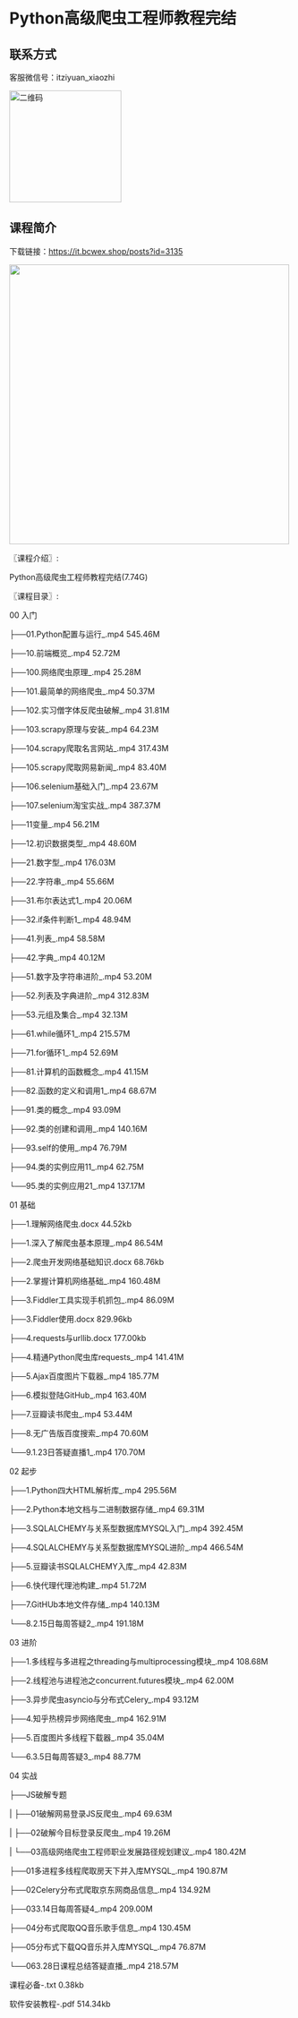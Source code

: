 # Python高级爬虫工程师教程完结

## 联系方式

客服微信号：itziyuan_xiaozhi

<img src="https://ziyuanyun.oss-cn-guangzhou.aliyuncs.com/common/20240614073449/666b82192834a.jpg" width="200" height="200" alt="二维码">

## 课程简介

下载链接：https://it.bcwex.shop/posts?id=3135

<img src="https://ziyuanyun.oss-cn-guangzhou.aliyuncs.com/yun/20240515185023/6644936f0c2cb.jpg" width="500" alt="">

  〖课程介绍〗:

 Python高级爬虫工程师教程完结(7.74G)

 〖课程目录〗:

 00 入门

 ├──01.Python配置与运行_.mp4 545.46M

 ├──10.前端概览_.mp4 52.72M

 ├──100.网络爬虫原理_.mp4 25.28M

 ├──101.最简单的网络爬虫_.mp4 50.37M

 ├──102.实习僧字体反爬虫破解_.mp4 31.81M

 ├──103.scrapy原理与安装_.mp4 64.23M

 ├──104.scrapy爬取名言网站_.mp4 317.43M

 ├──105.scrapy爬取网易新闻_.mp4 83.40M

 ├──106.selenium基础入门_.mp4 23.67M

 ├──107.selenium淘宝实战_.mp4 387.37M

 ├──11变量_.mp4 56.21M

 ├──12.初识数据类型_.mp4 48.60M

 ├──21.数字型_.mp4 176.03M

 ├──22.字符串_.mp4 55.66M

 ├──31.布尔表达式1_.mp4 20.06M

 ├──32.if条件判断1_.mp4 48.94M

 ├──41.列表_.mp4 58.58M

 ├──42.字典_.mp4 40.12M

 ├──51.数字及字符串进阶_.mp4 53.20M

 ├──52.列表及字典进阶_.mp4 312.83M

 ├──53.元组及集合_.mp4 32.13M

 ├──61.while循环1_.mp4 215.57M

 ├──71.for循环1_.mp4 52.69M

 ├──81.计算机的函数概念_.mp4 41.15M

 ├──82.函数的定义和调用1_.mp4 68.67M

 ├──91.类的概念_.mp4 93.09M

 ├──92.类的创建和调用_.mp4 140.16M

 ├──93.self的使用_.mp4 76.79M

 ├──94.类的实例应用11_.mp4 62.75M

 └──95.类的实例应用21_.mp4 137.17M

 01 基础

 ├──1.理解网络爬虫.docx 44.52kb

 ├──1.深入了解爬虫基本原理_.mp4 86.54M

 ├──2.爬虫开发网络基础知识.docx 68.76kb

 ├──2.掌握计算机网络基础_.mp4 160.48M

 ├──3.Fiddler工具实现手机抓包_.mp4 86.09M

 ├──3.Fiddler使用.docx 829.96kb

 ├──4.requests与urllib.docx 177.00kb

 ├──4.精通Python爬虫库requests_.mp4 141.41M

 ├──5.Ajax百度图片下载器_.mp4 185.77M

 ├──6.模拟登陆GitHub_.mp4 163.40M

 ├──7.豆瓣读书爬虫_.mp4 53.44M

 ├──8.无广告版百度搜索_.mp4 70.60M

 └──9.1.23日答疑直播1_.mp4 170.70M

 02 起步

 ├──1.Python四大HTML解析库_.mp4 295.56M

 ├──2.Python本地文档与二进制数据存储_.mp4 69.31M

 ├──3.SQLALCHEMY与关系型数据库MYSQL入门_.mp4 392.45M

 ├──4.SQLALCHEMY与关系型数据库MYSQL进阶_.mp4 466.54M

 ├──5.豆瓣读书SQLALCHEMY入库_.mp4 42.83M

 ├──6.快代理代理池构建_.mp4 51.72M

 ├──7.GitHUb本地文件存储_.mp4 140.13M

 └──8.2.15日每周答疑2_.mp4 191.18M

 03 进阶

 ├──1.多线程与多进程之threading与multiprocessing模块_.mp4 108.68M

 ├──2.线程池与进程池之concurrent.futures模块_.mp4 62.00M

 ├──3.异步爬虫asyncio与分布式Celery_.mp4 93.12M

 ├──4.知乎热榜异步网络爬虫_.mp4 162.91M

 ├──5.百度图片多线程下载器_.mp4 35.04M

 └──6.3.5日每周答疑3_.mp4 88.77M

 04 实战

 ├──JS破解专题

 | ├──01破解网易登录JS反爬虫_.mp4 69.63M

 | ├──02破解今目标登录反爬虫_.mp4 19.26M

 | └──03高级网络爬虫工程师职业发展路径规划建议_.mp4 180.42M

 ├──01多进程多线程爬取房天下并入库MYSQL_.mp4 190.87M

 ├──02Celery分布式爬取京东网商品信息_.mp4 134.92M

 ├──033.14日每周答疑4_.mp4 209.00M

 ├──04分布式爬取QQ音乐歌手信息_.mp4 130.45M

 ├──05分布式下载QQ音乐并入库MYSQL_.mp4 76.87M

 └──063.28日课程总结答疑直播_.mp4 218.57M

 课程必备-.txt 0.38kb

 软件安装教程-.pdf 514.34kb

  